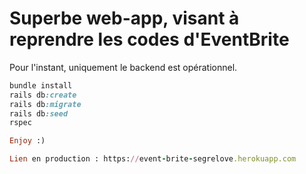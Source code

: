 # Superbe web-app, visant à reprendre les codes d'EventBrite

Pour l'instant, uniquement le backend est opérationnel.

```ruby
bundle install
rails db:create
rails db:migrate
rails db:seed
rspec

Enjoy :)

Lien en production : https://event-brite-segrelove.herokuapp.com